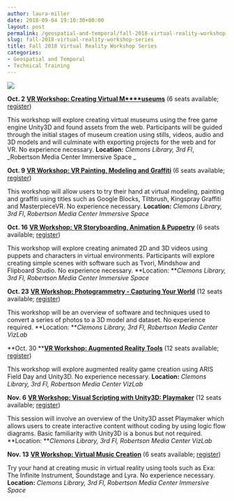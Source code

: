 ```yaml
---
author: laura-miller
date: 2018-09-04 19:10:30+00:00
layout: post
permalink: /geospatial-and-temporal/fall-2018-virtual-reality-workshop-series/
slug: fall-2018-virtual-reality-workshop-series
title: Fall 2018 Virtual Reality Workshop Series
categories:
- Geospatial and Temporal
- Technical Training
---
```




![](http://scholarslab.org/wp-content/uploads/2018/08/Image-from-iOS-768x1024.jpg)


**Oct. 2** [**VR Workshop: Creating Virtual M****useums**](https://cal.lib.virginia.edu/event/4562045) (6 seats available; [register](https://cal.lib.virginia.edu/event/4562045))





This workshop will explore creating virtual museums using the free game engine Unity3D and found assets from the web. Participants will be guided through the initial stages of museum creation using stills, videos, audio and 3D models and will culminate with exporting projects for the web and for VR. No experience necessary. **Location:** _Clemons Library, 3rd Fl_, _Robertson Media Center Immersive Space
_




**Oct. 9** [**VR Workshop: VR Painting, Modeling and Graffiti**](https://cal.lib.virginia.edu/event/4562058) (6 seats available; [register](https://cal.lib.virginia.edu/event/4562058))




This workshop will allow users to try their hand at virtual modeling, painting and graffiti using titles such as Google Blocks, Tiltbrush, Kingspray Graffiti and MasterpieceVR. No experience necessary. **Location:** _Clemons Library, 3rd Fl_, _Robertson Media Center Immersive Space_




**Oct. 16** [**VR Workshop: VR Storyboarding, Animation & Puppetry**](https://cal.lib.virginia.edu/event/4562070) (6 seats available; [register](https://cal.lib.virginia.edu/event/4562070))





This workshop will explore creating animated 2D and 3D videos using puppets and characters in virtual environments. Participants will explore creating simple scenes with software such as Tvori, Mindshow and Flipboard Studio. No experience necessary. **Location: **_Clemons Library, 3rd Fl, Robertson Media Center Immersive Space_




**Oct. 23** [**VR Workshop: Photogrammetry - Capturing Your World**](https://cal.lib.virginia.edu/event/4562081) (12 seats available; [register](https://cal.lib.virginia.edu/event/4562081))







This workshop will be an overview of software and techniques used to convert a series of photos to a 3D model and dataset. No experience required. **Location: **_Clemons Library, 3rd Fl, Robertson Media Center VizLab_




**Oct. 30 **[**VR Workshop: Augmented Reality Tools**](https://cal.lib.virginia.edu/event/4562086) (12 seats available; [register](https://cal.lib.virginia.edu/event/4562086))


This workshop will explore augmented reality game creation using ARIS Field Day and Unity3D. No experience necessary. **Location:** _Clemons Library, 3rd Fl, Robertson Media Center VizLab_










**Nov. 6** [**VR Workshop: Visual Scripting with Unity3D: Playmaker**](https://cal.lib.virginia.edu/event/4562089) (12 seats available; [register](https://cal.lib.virginia.edu/event/4562089))





This session will involve an overview of the Unity3D asset Playmaker which allows users to create interactive content without coding by using logic flow diagrams. Basic familiarity with Unity3D is a bonus but not required. **Location: **_Clemons Library, 3rd Fl, Robertson Media Center VizLab_






**Nov. 13** [**VR Workshop: Virtual Music Creation**](https://cal.lib.virginia.edu/event/4562099) (6 seats available; [register](https://cal.lib.virginia.edu/event/4562099))


Try your hand at creating music in virtual reality using tools such as Exa: The Infinite Instrument, Soundstage and Lyra. No experience necessary. **Location:** _Clemons Library, 3rd Fl, Robertson Media Center Immersive Space_
















